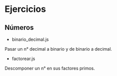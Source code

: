 # Ejercicios

## Números

- binario_decimal.js

Pasar un n° decimal a binario y de binario a decimal.

- factorear.js

Descomponer un n° en sus factores primos.


